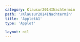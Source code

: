 ```yaml
---
category: Klausur2014INachtermin
path: '/Klausur2014INachtermin'
title: 'AppletA1'
type: 'Applet'

layout: nil
---
```

<link type="text/css" href="https://cdnjs.cloudflare.com/ajax/libs/jsxgraph/0.99.6/jsxgraph.css"><link rel="stylesheet" type="text/css" href="{{ site.jsxurl }}/jsxgraph.css" />
<div id="JXG1e7fdlaszloc46d7-4a-4760-98ec-967a085ad2c4" class="jxgbox" style="width:500px; height:500px">
<script type="text/javascript">
    (function() {
	var board = JXG.JSXGraph.initBoard('1e7fdlaszloc46d7-4a-4760-98ec-967a085ad2c4', {
                boundingbox: [-4, 7.5, 6, -2.5],
                showFullscreen: true, axis: false
                
            });
	var C = board.create('point', [0,0], {name:'C', fixed:true, size:2, label:{fontsize:18}});
var B = board.create('point', [4,0], {name:'B', fixed:true, size:2, label:{fontsize:18}})
var A = board.create('point', [-2.12,-2.12], {name:'A', fixed:true, size:2, label:{fontsize:18, offset:[-20,0]}})
var S = board.create('point', [4,7], {name:'S', fixed:true, size:2, label:{fontsize:18}})

var SC = board.create('line', [S,C], {straightFirst:false, straightLast:false});
var SB = board.create('line', [S,B], {straightFirst:false, straightLast:false});
var SA = board.create('line', [S,A], {straightFirst:false, straightLast:false});
var BA = board.create('line', [B,A], {straightFirst:false, straightLast:false});
var CA = board.create('line', [C,A], {straightFirst:false, straightLast:false});
var BC = board.create('line', [B,C], {straightFirst:false, straightLast:false});

var P = board.create('glider', [BA], {color:'orange', name:'P', size:2, label:{fontsize:18}})

var PC = board.create('line', [P,C], {straightFirst:false, straightLast:false, color:'orange'});

var PCB = board.create('angle', [P,C,B], {name:'&phi;', radius:1, orthotype:'secotdot', label:{fontsize:15}});


board.create('text', [-2.8,5.5, function(){return '&phi; = ' +  (Math.round(100*(90/135*PCB.Value()*180/Math.PI))/100) + '°';}], {fontsize:18})

var phi = function(){return Math.round(100*(90/135*PCB.Value()*180/Math.PI))/100}

board.create('text', [-2.8,4.5,function(){return 'V(' + JXG.toFixed((90/135*PCB.Value()*180/Math.PI), 2) + '°) = ' + Math.round(100*(Math.sin((Math.round(100*(90/135*PCB.Value()*180/Math.PI))/100)*(Math.PI/180))*15.53)/(Math.sin(56*(Math.PI/180)+(Math.round(100*(90/135*PCB.Value()*180/Math.PI))/100)*(Math.PI/180))))/100 + 'cm^3';}], {fontsize:18})


board.create('text', [-3.8, 6.5, '2014 NT I A1'], {fontsize:18});

board.create('text', [4.2, 3.7, '7'], {fontsize:18, color:'black'});

board.create('segment', [P, S], {color:'red'});


board.create('text', [-0.74, -0.5, '6'], {fontsize:18, color:'black'});
board.create('text', [2, 0.2, '4'], {fontsize:18, color:'black'});

})();
  </script>
  </div>
